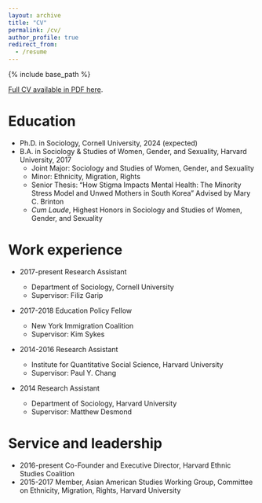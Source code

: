 ```yaml
---
layout: archive
title: "CV"
permalink: /cv/
author_profile: true
redirect_from:
  - /resume
---
```


{% include base_path %}

[Full CV available in PDF here](juhwan-seo-cv.pdf).

Education
======
* Ph.D. in Sociology, Cornell University, 2024 (expected)
* B.A. in Sociology & Studies of Women, Gender, and Sexuality, Harvard University, 2017
  * Joint Major: Sociology and Studies of Women, Gender, and Sexuality
  * Minor: Ethnicity, Migration, Rights
  * Senior Thesis: “How Stigma Impacts Mental Health: The Minority Stress Model and	Unwed Mothers in South Korea” Advised by Mary C. Brinton
  * _Cum Laude_, Highest Honors in Sociology and Studies of Women, Gender, and Sexuality

Work experience
======
* 2017-present Research Assistant
  * Department of Sociology, Cornell University
  * Supervisor: Filiz Garip

* 2017-2018	Education Policy Fellow
  * New York Immigration Coalition
  * Supervisor: Kim Sykes

* 2014-2016 Research Assistant
  * Institute for Quantitative Social Science, Harvard University
  * Supervisor: Paul Y. Chang

* 2014 Research Assistant
  * Department of Sociology, Harvard University
  * Supervisor: Matthew Desmond
  
Service and leadership
======
* 2016-present Co-Founder and Executive Director, Harvard Ethnic Studies Coalition
* 2015-2017	Member, Asian American Studies Working Group, Committee on Ethnicity, Migration, Rights, Harvard University
